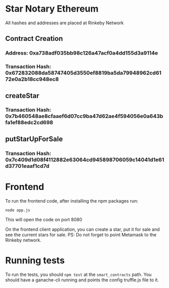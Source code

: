 # Star Notary Ethereum

All hashes and addresses are placed at Rinkeby Network

## Contract Creation

### Address: 0xa738adf035bb98c126a47acf0a4dd155d3a9114e
### Transaction Hash: 0x672832088da58747405d3550ef8819ba5da79948962cd6172e0a2b18cc948ec8

## createStar

### Transaction Hash: 0x7b460548ae8cfaaef6d07cc9ba47d62ae4f594056e0a643bfa1ef88edc2cd698

## putStarUpForSale

### Transaction Hash: 0x7c409d1d08f4112882e63064cd945898706059c14041d1e61d37701eaaf1cd7d


# Frontend

To run the frontend code, after installing the npm packages run:

```
node app.js
```

This will open the code on port 8080

On the frontend client application, you can create a star, put it for sale and see the current stars for sale.
PS: Do not forget to point Metamask to the Rinkeby network.

# Running tests

To run the tests, you should `npm test` at the `smart_contracts` path.
You should have a ganache-cli running and points the config truffle.js file to it.